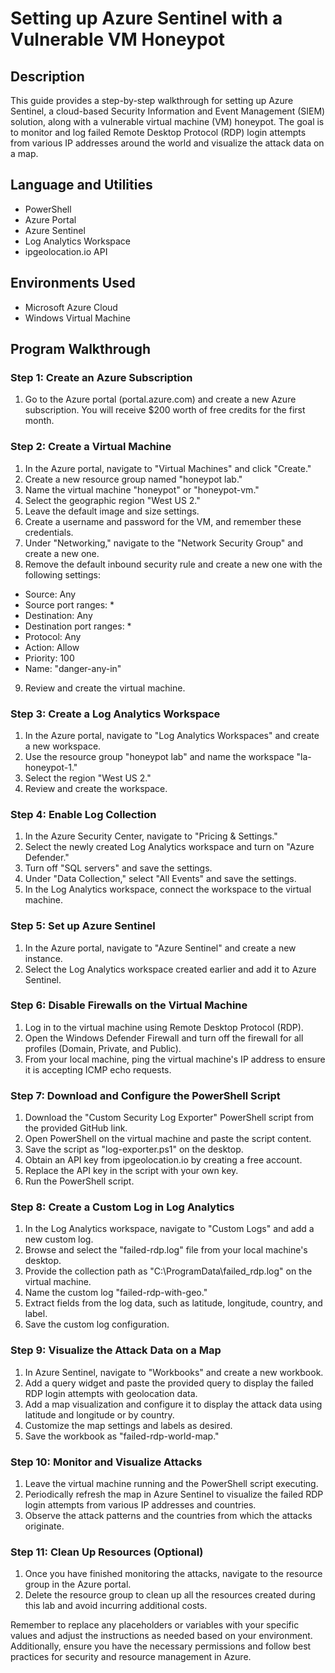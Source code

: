 # Setting up Azure Sentinel with a Vulnerable VM Honeypot

## Description
This guide provides a step-by-step walkthrough for setting up Azure Sentinel, a cloud-based Security Information and Event Management (SIEM) solution, along with a vulnerable virtual machine (VM) honeypot. The goal is to monitor and log failed Remote Desktop Protocol (RDP) login attempts from various IP addresses around the world and visualize the attack data on a map.

## Language and Utilities
- PowerShell
- Azure Portal
- Azure Sentinel
- Log Analytics Workspace
- ipgeolocation.io API

## Environments Used
- Microsoft Azure Cloud
- Windows Virtual Machine

## Program Walkthrough

### Step 1: Create an Azure Subscription
1. Go to the Azure portal (portal.azure.com) and create a new Azure subscription. You will receive $200 worth of free credits for the first month.

### Step 2: Create a Virtual Machine
1. In the Azure portal, navigate to "Virtual Machines" and click "Create."
2. Create a new resource group named "honeypot lab."
3. Name the virtual machine "honeypot" or "honeypot-vm."
4. Select the geographic region "West US 2."
5. Leave the default image and size settings.
6. Create a username and password for the VM, and remember these credentials.
7. Under "Networking," navigate to the "Network Security Group" and create a new one.
8. Remove the default inbound security rule and create a new one with the following settings:
  - Source: Any
  - Source port ranges: *
  - Destination: Any
  - Destination port ranges: *
  - Protocol: Any
  - Action: Allow
  - Priority: 100
  - Name: "danger-any-in"
9. Review and create the virtual machine.

### Step 3: Create a Log Analytics Workspace
1. In the Azure portal, navigate to "Log Analytics Workspaces" and create a new workspace.
2. Use the resource group "honeypot lab" and name the workspace "la-honeypot-1."
3. Select the region "West US 2."
4. Review and create the workspace.

### Step 4: Enable Log Collection
1. In the Azure Security Center, navigate to "Pricing & Settings."
2. Select the newly created Log Analytics workspace and turn on "Azure Defender."
3. Turn off "SQL servers" and save the settings.
4. Under "Data Collection," select "All Events" and save the settings.
5. In the Log Analytics workspace, connect the workspace to the virtual machine.

### Step 5: Set up Azure Sentinel
1. In the Azure portal, navigate to "Azure Sentinel" and create a new instance.
2. Select the Log Analytics workspace created earlier and add it to Azure Sentinel.

### Step 6: Disable Firewalls on the Virtual Machine
1. Log in to the virtual machine using Remote Desktop Protocol (RDP).
2. Open the Windows Defender Firewall and turn off the firewall for all profiles (Domain, Private, and Public).
3. From your local machine, ping the virtual machine's IP address to ensure it is accepting ICMP echo requests.

### Step 7: Download and Configure the PowerShell Script
1. Download the "Custom Security Log Exporter" PowerShell script from the provided GitHub link.
2. Open PowerShell on the virtual machine and paste the script content.
3. Save the script as "log-exporter.ps1" on the desktop.
4. Obtain an API key from ipgeolocation.io by creating a free account.
5. Replace the API key in the script with your own key.
6. Run the PowerShell script.

### Step 8: Create a Custom Log in Log Analytics
1. In the Log Analytics workspace, navigate to "Custom Logs" and add a new custom log.
2. Browse and select the "failed-rdp.log" file from your local machine's desktop.
3. Provide the collection path as "C:\ProgramData\failed_rdp.log" on the virtual machine.
4. Name the custom log "failed-rdp-with-geo."
5. Extract fields from the log data, such as latitude, longitude, country, and label.
6. Save the custom log configuration.

### Step 9: Visualize the Attack Data on a Map
1. In Azure Sentinel, navigate to "Workbooks" and create a new workbook.
2. Add a query widget and paste the provided query to display the failed RDP login attempts with geolocation data.
3. Add a map visualization and configure it to display the attack data using latitude and longitude or by country.
4. Customize the map settings and labels as desired.
5. Save the workbook as "failed-rdp-world-map."

### Step 10: Monitor and Visualize Attacks
1. Leave the virtual machine running and the PowerShell script executing.
2. Periodically refresh the map in Azure Sentinel to visualize the failed RDP login attempts from various IP addresses and countries.
3. Observe the attack patterns and the countries from which the attacks originate.

### Step 11: Clean Up Resources (Optional)
1. Once you have finished monitoring the attacks, navigate to the resource group in the Azure portal.
2. Delete the resource group to clean up all the resources created during this lab and avoid incurring additional costs.

Remember to replace any placeholders or variables with your specific values and adjust the instructions as needed based on your environment. Additionally, ensure you have the necessary permissions and follow best practices for security and resource management in Azure.
